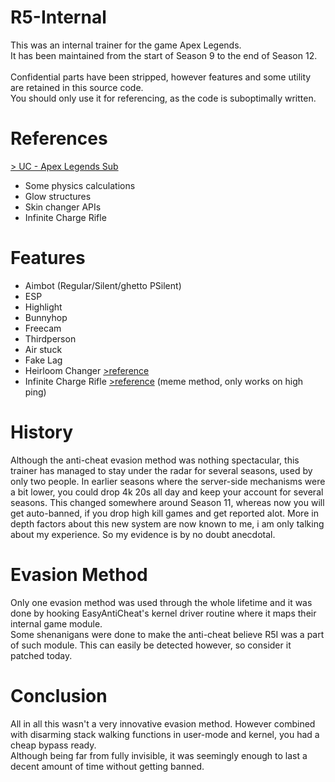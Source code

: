 # R5-Internal
This was an internal trainer for the game Apex Legends.<br>
It has been maintained from the start of Season 9 to the end of Season 12.
<br><br>
Confidential parts have been stripped, however features and some utility are retained in this source code.<br/>
You should only use it for referencing, as the code is suboptimally written.
# References
 [> UC - Apex Legends Sub](https://www.unknowncheats.me/forum/apex-legends/319804-apex-legends-reversal-structs-offsets.html) <br>
 * Some physics calculations<br>
 * Glow structures<br>
 * Skin changer APIs<br>
 * Infinite Charge Rifle<br>
# Features
 - Aimbot (Regular/Silent/ghetto PSilent) 
 - ESP
 - Highlight
 - Bunnyhop
 - Freecam
 - Thirdperson
 - Air stuck
 - Fake Lag
 - Heirloom Changer [>reference](https://www.unknowncheats.me/forum/apex-legends/488411-heirloom-animation-fix.html)
 - Infinite Charge Rifle [>reference](https://www.unknowncheats.me/forum/apex-legends/489948-airstuck-chargerifle-hack-infinite-chargerifle.html) (meme method, only works on high ping)
 # History
 Although the anti-cheat evasion method was nothing spectacular, this trainer has managed to stay under the radar for several seasons, used by only two people.
 In earlier seasons where the server-side mechanisms were a bit lower, you could drop 4k 20s all day and keep your account for several seasons. This changed somewhere around
 Season 11, whereas now you will get auto-banned, if you drop high kill games and get reported alot. More in depth factors about this new system are now known to me,
 i am only talking about my experience. So my evidence is by no doubt anecdotal.
 # Evasion Method
 Only one evasion method was used through the whole lifetime and it was done by hooking EasyAntiCheat's kernel driver routine where it maps their internal game module.<br>
 Some shenanigans were done to make the anti-cheat believe R5I was a part of such module. This can easily be detected however, so consider it patched today.<br>
 # Conclusion
 All in all this wasn't a very innovative evasion method. However combined with disarming stack walking functions in user-mode and kernel, you had a cheap bypass ready.<br/>
 Although being far from fully invisible, it was seemingly enough to last a decent amount of time without getting banned.<br>
 

